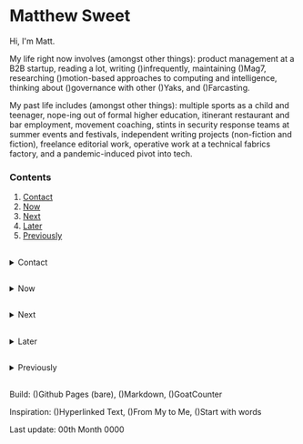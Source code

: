 # Matthew Sweet

Hi, I'm Matt.

My life right now involves (amongst other things): product management at a B2B startup, reading a lot, writing ()infrequently, maintaining ()Mag7, researching ()motion-based approaches to computing and intelligence, thinking about ()governance with other ()Yaks, and ()Farcasting.

My past life includes (amongst other things): multiple sports as a child and teenager, nope-ing out of formal higher education, itinerant restaurant and bar employment, movement coaching, stints in security response teams at summer events and festivals, independent writing projects (non-fiction and fiction), freelance editorial work, operative work at a technical fabrics factory, and a pandemic-induced pivot into tech.

### Contents

1. [Contact](link)
2. [Now](link)
3. [Next](link)
4. [Later](link)
5. [Previously](link)

##

<details>
  <summary>Contact</summary>
    
  ####
  
  The simplest way to reach me is email: (i)matt@thisdomain. I use email predominantly for ()correspondence, instead of capture. I'm on Farcaster () and Twitter (), too. I'm responsive ()by default and do my damndest to operate by ()Crocker's Rules.

</details>

##

<details>
  <summary>Now</summary>
    
  ####
  
  A select view of what I'm currently up to.

  - Going deep into product management
  - Maintaining the ()Magnificent Seven, a weekly newsletter of notable artefacts
  - Studying ()governance—how collectives form, coordinate and evolve—with some ()Yaks
  - Researching motion-based approaches to computing and intelligence
  - Trying to write more (()at Swell and Cut) and post more (()at Farcaster)

</details>

##

<details>
  <summary>Next</summary>
    
  ####
  
 Some options for the near-future (>3 months and <2 years).

  - Switch motion studies into production/synthesis mode
  - Get back to fiction (traditional format or something hybrid/weirder)
  - Tinker with low-level tech
  - Collaborate on a project within the Yak Collective

</details>

##
  
<details>
  <summary>Later</summary>
    
  ####
  
 Some possibilities for the far-future (>5 years).

  - Learn a non-native language
  - Learn to play an instrument
  - Experiment with indie consulting
  - Complete a long-haul bikepacking expedition
  - Start something (either modest or unreasonably ambitious in character)

</details>

##
  
<details>
  <summary>Previously</summary>
    
  ####
  
 A collection of salient things from my past.

  - Status of the wholes (annual reviews; ()2021, ()2020, ()2019)
  - ()Applied Data Science specialisation (2/5 complete; paused)
  - ()(i)Riven (self-published novella)
  - Entry-level ()Scrum.org certs (PSM I, PSPO I)
  - ()Fundamentals of Computing (a computing specialisation)
  - ()Elements and Components of Product Management (PM exploration)
  - ()YakTalk (the Yak Collective's newsletter)
  - ()(i)Ss (self-published short stories)
  - ()(i)Barker (self-published novel)
  - ()Near-Deathness (a Ribbonfarm essay)
  - ()Freelance editorial work
  - ()(i)Disconnected (self-published blog post collection)
  - Six Paris-Review-style ()interviews
  - ()1,300+ blog posts

</details>

##

Build: ()Github Pages (bare), ()Markdown, ()GoatCounter

Inspiration: ()Hyperlinked Text, ()From My to Me, ()Start with words

Last update: 00th Month 0000
